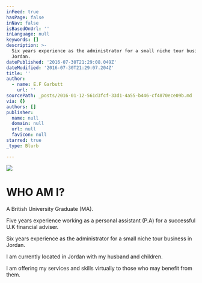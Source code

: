 ```yaml
---
inFeed: true
hasPage: false
inNav: false
isBasedOnUrl: ''
inLanguage: null
keywords: []
description: >-
  Six years experience as the administrator for a small niche tour business in
  Jordan. 
datePublished: '2016-07-30T21:29:08.049Z'
dateModified: '2016-07-30T21:29:07.204Z'
title: ''
author:
  - name: E.F Garbutt
    url: ''
sourcePath: _posts/2016-01-12-561d3fcf-33d1-4a55-b446-cf4870ece09b.md
via: {}
authors: []
publisher:
  name: null
  domain: null
  url: null
  favicon: null
starred: true
_type: Blurb

---
```

![](https://s3-us-west-2.amazonaws.com/the-grid-img/p/c844d486848762db68d0de7f143407d99c0aa804.jpg)

# WHO AM I?

A British University Graduate (MA). 

Five years experience working as a personal assistant (P.A) for a successful U.K financial adviser.

Six years experience as the administrator for a small niche tour business in Jordan. 

I am currently located in Jordan with my husband and children. 

I am offering my services and skills virtually to those who may benefit from them.